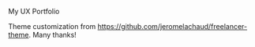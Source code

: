 My UX Portfolio

Theme customization from https://github.com/jeromelachaud/freelancer-theme. Many thanks!
